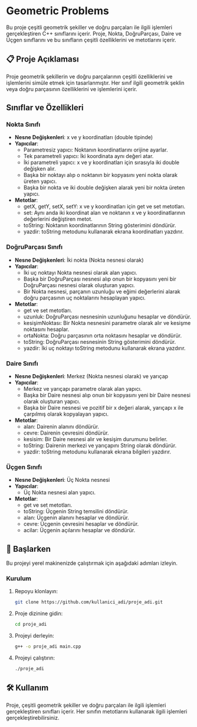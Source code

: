 # Geometric Problems

Bu proje çeşitli geometrik şekiller ve doğru parçaları ile ilgili işlemleri gerçekleştiren C++ sınıflarını içerir. Proje, Nokta, DoğruParçası, Daire ve Üçgen sınıflarını ve bu sınıfların çeşitli özelliklerini ve metotlarını içerir.

## 📋 Proje Açıklaması
Proje geometrik şekillerin ve doğru parçalarının çeşitli özelliklerini ve işlemlerini simüle etmek için tasarlanmıştır. Her sınıf ilgili geometrik şeklin veya doğru parçasının özelliklerini ve işlemlerini içerir.

## Sınıflar ve Özellikleri

### Nokta Sınıfı
- **Nesne Değişkenleri**: x ve y koordinatları (double tipinde)
- **Yapıcılar**:
  - Parametresiz yapıcı: Noktanın koordinatlarını orijine ayarlar.
  - Tek parametreli yapıcı: İki koordinata aynı değeri atar.
  - İki parametreli yapıcı: x ve y koordinatları için sırasıyla iki double değişken alır.
  - Başka bir noktayı alıp o noktanın bir kopyasını yeni nokta olarak üreten yapıcı.
  - Başka bir nokta ve iki double değişken alarak yeni bir nokta üreten yapıcı.
- **Metotlar**:
  - getX, getY, setX, setY: x ve y koordinatları için get ve set metotları.
  - set: Aynı anda iki koordinat alan ve noktanın x ve y koordinatlarının değerlerini değiştiren metot.
  - toString: Noktanın koordinatlarının String gösterimini döndürür.
  - yazdir: toString metodunu kullanarak ekrana koordinatları yazdırır.

### DoğruParçası Sınıfı
- **Nesne Değişkenleri**: İki nokta (Nokta nesnesi olarak)
- **Yapıcılar**:
  - İki uç noktayı Nokta nesnesi olarak alan yapıcı.
  - Başka bir DoğruParçası nesnesi alıp onun bir kopyasını yeni bir DoğruParçası nesnesi olarak oluşturan yapıcı.
  - Bir Nokta nesnesi, parçanın uzunluğu ve eğimi değerlerini alarak doğru parçasının uç noktalarını hesaplayan yapıcı.
- **Metotlar**:
  - get ve set metotları.
  - uzunluk: DoğruParçası nesnesinin uzunluğunu hesaplar ve döndürür.
  - kesişimNoktası: Bir Nokta nesnesini parametre olarak alır ve kesişme noktasını hesaplar.
  - ortaNokta: Doğru parçasının orta noktasını hesaplar ve döndürür.
  - toString: DoğruParçası nesnesinin String gösterimini döndürür.
  - yazdir: İki uç noktayı toString metodunu kullanarak ekrana yazdırır.

### Daire Sınıfı
- **Nesne Değişkenleri**: Merkez (Nokta nesnesi olarak) ve yarıçap
- **Yapıcılar**:
  - Merkez ve yarıçapı parametre olarak alan yapıcı.
  - Başka bir Daire nesnesi alıp onun bir kopyasını yeni bir Daire nesnesi olarak oluşturan yapıcı.
  - Başka bir Daire nesnesi ve pozitif bir x değeri alarak, yarıçapı x ile çarpılmış olarak kopyalayan yapıcı.
- **Metotlar**:
  - alan: Dairenin alanını döndürür.
  - cevre: Dairenin çevresini döndürür.
  - kesisim: Bir Daire nesnesi alır ve kesişim durumunu belirler.
  - toString: Dairenin merkezi ve yarıçapını String olarak döndürür.
  - yazdir: toString metodunu kullanarak ekrana bilgileri yazdırır.

### Üçgen Sınıfı
- **Nesne Değişkenleri**: Üç Nokta nesnesi
- **Yapıcılar**:
  - Üç Nokta nesnesi alan yapıcı.
- **Metotlar**:
  - get ve set metotları.
  - toString: Üçgenin String temsilini döndürür.
  - alan: Üçgenin alanını hesaplar ve döndürür.
  - cevre: Üçgenin çevresini hesaplar ve döndürür.
  - acilar: Üçgenin açılarını hesaplar ve döndürür.

## 🚀 Başlarken
Bu projeyi yerel makinenizde çalıştırmak için aşağıdaki adımları izleyin.

### Kurulum
1. Repoyu klonlayın:
    ```bash
    git clone https://github.com/kullanici_adi/proje_adi.git
    ```
2. Proje dizinine gidin:
    ```bash
    cd proje_adi
    ```
3. Projeyi derleyin:
    ```bash
    g++ -o proje_adi main.cpp
    ```
4. Projeyi çalıştırın:
    ```bash
    ./proje_adi
    ```

## 🛠️ Kullanım
Proje, çeşitli geometrik şekiller ve doğru parçaları ile ilgili işlemleri gerçekleştiren sınıfları içerir. Her sınıfın metotlarını kullanarak ilgili işlemleri gerçekleştirebilirsiniz.
